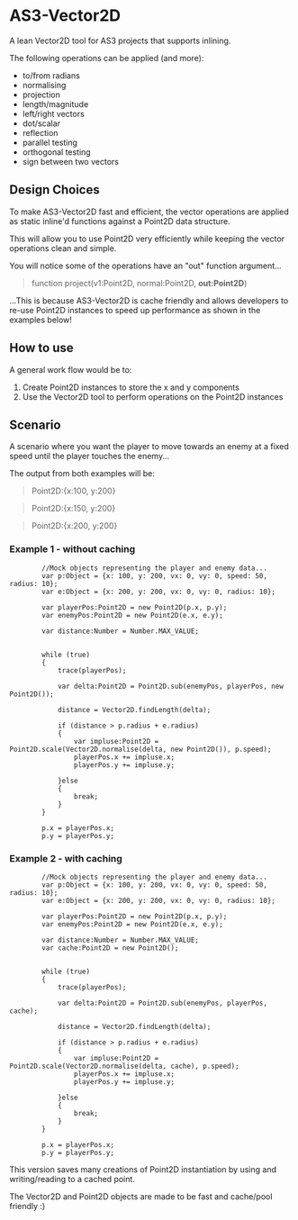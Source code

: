 # AS3-Vector2D


A lean Vector2D tool for AS3 projects that supports inlining.

The following operations can be applied (and more):
* to/from radians
* normalising
* projection
* length/magnitude
* left/right vectors
* dot/scalar
* reflection
* parallel testing
* orthogonal testing
* sign between two vectors


## Design Choices
To make AS3-Vector2D fast and efficient, the vector operations are applied as static
inline'd functions against a Point2D data structure.

This will allow you to use Point2D very efficiently while keeping the vector operations
clean and simple.

You will notice some of the operations have an "out" function argument...

> function project(v1:Point2D, normal:Point2D, **out:Point2D**)

...This is because AS3-Vector2D is cache friendly and allows developers to re-use
Point2D instances to speed up performance as shown in the examples below!


## How to use

A general work flow would be to:

1. Create Point2D instances to store the x and y components
2. Use the Vector2D tool to perform operations on the Point2D instances

## Scenario

A scenario where you want the player to move towards an enemy at a fixed speed
until the player touches the enemy...

The output from both examples will be:

>Point2D:{x:100, y:200}

>Point2D:{x:150, y:200}

>Point2D:{x:200, y:200}

### Example 1 - without caching


			//Mock objects representing the player and enemy data...
			var p:Object = {x: 100, y: 200, vx: 0, vy: 0, speed: 50, radius: 10};
			var e:Object = {x: 200, y: 200, vx: 0, vy: 0, radius: 10};
			
			var playerPos:Point2D = new Point2D(p.x, p.y);
			var enemyPos:Point2D = new Point2D(e.x, e.y);
			
			var distance:Number = Number.MAX_VALUE;
			
			
			while (true)
			{
				trace(playerPos); 
				
				var delta:Point2D = Point2D.sub(enemyPos, playerPos, new Point2D());
				
				distance = Vector2D.findLength(delta);
				
				if (distance > p.radius + e.radius)
				{
					var impluse:Point2D = Point2D.scale(Vector2D.normalise(delta, new Point2D()), p.speed);
					playerPos.x += impluse.x;
					playerPos.y += impluse.y;
					
				}else
				{
					break;
				}
			}
			
			p.x = playerPos.x;
			p.y = playerPos.y;
			
### Example 2 - with caching


			//Mock objects representing the player and enemy data...
			var p:Object = {x: 100, y: 200, vx: 0, vy: 0, speed: 50, radius: 10};
			var e:Object = {x: 200, y: 200, vx: 0, vy: 0, radius: 10};
			
			var playerPos:Point2D = new Point2D(p.x, p.y);
			var enemyPos:Point2D = new Point2D(e.x, e.y);
			
			var distance:Number = Number.MAX_VALUE;
			var cache:Point2D = new Point2D();
			
			
			while (true)
			{
				trace(playerPos);
				
				var delta:Point2D = Point2D.sub(enemyPos, playerPos, cache);
				
				distance = Vector2D.findLength(delta);
				
				if (distance > p.radius + e.radius)
				{
					var impluse:Point2D = Point2D.scale(Vector2D.normalise(delta, cache), p.speed);
					playerPos.x += impluse.x;
					playerPos.y += impluse.y;
					
				}else
				{
					break;
				}
			}
			
			p.x = playerPos.x;
			p.y = playerPos.y;
			
This version saves many creations of Point2D instantiation by using and writing/reading to a cached point.

The Vector2D and Point2D objects are made to be fast and cache/pool friendly :)



